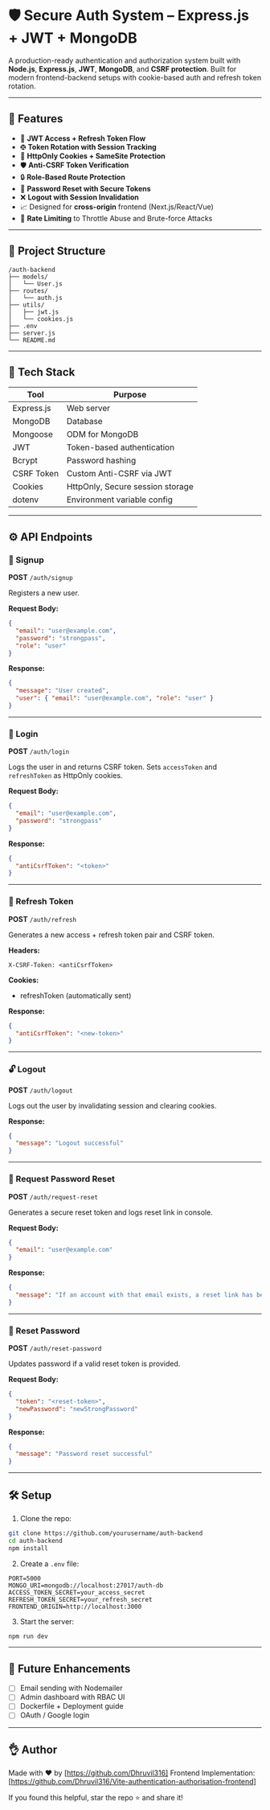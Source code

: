 # 🛡️ Secure Auth System – Express.js + JWT + MongoDB

A production-ready authentication and authorization system built with **Node.js**, **Express.js**, **JWT**, **MongoDB**, and **CSRF protection**. Built for modern frontend-backend setups with cookie-based auth and refresh token rotation.

---

## 🚀 Features

* 🔐 **JWT Access + Refresh Token Flow**
* 🤁 **Token Rotation with Session Tracking**
* 🧼 **HttpOnly Cookies + SameSite Protection**
* 🛡️ **Anti-CSRF Token Verification**
* 🔒 **Role-Based Route Protection**
* 📧 **Password Reset with Secure Tokens**
* ❌ **Logout with Session Invalidation**
* 📈 Designed for **cross-origin** frontend (Next.js/React/Vue)
* 🧃 **Rate Limiting** to Throttle Abuse and Brute-force Attacks

---

## 📁 Project Structure

```
/auth-backend
├── models/
│   └── User.js
├── routes/
│   └── auth.js
├── utils/
│   ├── jwt.js
│   └── cookies.js
├── .env
├── server.js
└── README.md
```

---

## 🧠 Tech Stack

| Tool       | Purpose                          |
| ---------- | -------------------------------- |
| Express.js | Web server                       |
| MongoDB    | Database                         |
| Mongoose   | ODM for MongoDB                  |
| JWT        | Token-based authentication       |
| Bcrypt     | Password hashing                 |
| CSRF Token | Custom Anti-CSRF via JWT         |
| Cookies    | HttpOnly, Secure session storage |
| dotenv     | Environment variable config      |

---

## ⚙️ API Endpoints

### 📂 Signup

**POST** `/auth/signup`

Registers a new user.

**Request Body:**

```json
{
  "email": "user@example.com",
  "password": "strongpass",
  "role": "user"
}
```

**Response:**

```json
{
  "message": "User created",
  "user": { "email": "user@example.com", "role": "user" }
}
```

---

### 🔐 Login

**POST** `/auth/login`

Logs the user in and returns CSRF token. Sets `accessToken` and `refreshToken` as HttpOnly cookies.

**Request Body:**

```json
{
  "email": "user@example.com",
  "password": "strongpass"
}
```

**Response:**

```json
{
  "antiCsrfToken": "<token>"
}
```

---

### 🔄 Refresh Token

**POST** `/auth/refresh`

Generates a new access + refresh token pair and CSRF token.

**Headers:**

```
X-CSRF-Token: <antiCsrfToken>
```

**Cookies:**

* refreshToken (automatically sent)

**Response:**

```json
{
  "antiCsrfToken": "<new-token>"
}
```

---

### 🔓 Logout

**POST** `/auth/logout`

Logs out the user by invalidating session and clearing cookies.

**Response:**

```json
{
  "message": "Logout successful"
}
```

---

### 📧 Request Password Reset

**POST** `/auth/request-reset`

Generates a secure reset token and logs reset link in console.

**Request Body:**

```json
{
  "email": "user@example.com"
}
```

**Response:**

```json
{
  "message": "If an account with that email exists, a reset link has been sent."
}
```

---

### 🔄 Reset Password

**POST** `/auth/reset-password`

Updates password if a valid reset token is provided.

**Request Body:**

```json
{
  "token": "<reset-token>",
  "newPassword": "newStrongPassword"
}
```

**Response:**

```json
{
  "message": "Password reset successful"
}
```

---

## 🛠️ Setup

1. Clone the repo:

```bash
git clone https://github.com/yourusername/auth-backend
cd auth-backend
npm install
```

2. Create a `.env` file:

```env
PORT=5000
MONGO_URI=mongodb://localhost:27017/auth-db
ACCESS_TOKEN_SECRET=your_access_secret
REFRESH_TOKEN_SECRET=your_refresh_secret
FRONTEND_ORIGIN=http://localhost:3000
```

3. Start the server:

```bash
npm run dev
```

---

## 🔮 Future Enhancements

* [ ] Email sending with Nodemailer
* [ ] Admin dashboard with RBAC UI
* [ ] Dockerfile + Deployment guide
* [ ] OAuth / Google login

---

## 👌 Author

Made with ❤️ by [https://github.com/Dhruvil316]
Frontend Implementation: [https://github.com/Dhruvil316/Vite-authentication-authorisation-frontend]

If you found this helpful, star the repo ⭐ and share it!
